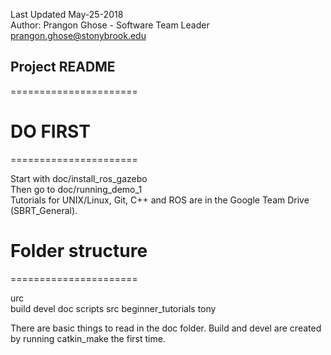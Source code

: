 Last Updated May-25-2018 <br/>
Author: Prangon Ghose - Software Team Leader <prangon.ghose@stonybrook.edu>

## Project README
======================

# DO FIRST
======================

Start with doc/install_ros_gazebo
<br/>
Then go to doc/running_demo_1
<br/>
Tutorials for UNIX/Linux, Git, C++ and ROS are in the Google Team Drive (SBRT_General).

# Folder structure
======================

urc                         
	build
	devel
	doc
	scripts
	src
		beginner_tutorials
		tony

There are basic things to read in the doc folder. Build and devel are created by running catkin_make the first time. 
